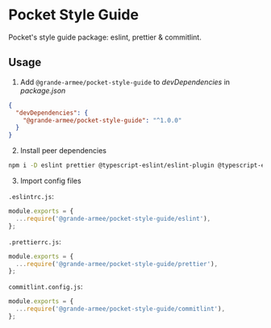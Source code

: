 # Pocket Style Guide

Pocket's style guide package: eslint, prettier & commitlint.

## Usage

1. Add `@grande-armee/pocket-style-guide` to *devDependencies* in *package.json*

```json
{
  "devDependencies": {
    "@grande-armee/pocket-style-guide": "^1.0.0"
  }
}
```

2. Install peer dependencies

```bash
npm i -D eslint prettier @typescript-eslint/eslint-plugin @typescript-eslint/parser eslint-config-prettier eslint-plugin-import eslint-plugin-prettier @commitlint/cli @commitlint/config-conventional
```

3. Import config files

`.eslintrc.js`:

```js
module.exports = {
  ...require('@grande-armee/pocket-style-guide/eslint'),
};
```

`.prettierrc.js`:

```js
module.exports = {
  ...require('@grande-armee/pocket-style-guide/prettier'),
};
```

`commitlint.config.js`:

```js
module.exports = {
  ...require('@grande-armee/pocket-style-guide/commitlint'),
};
```
